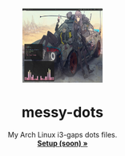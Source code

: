 <div align="center">

  <img src="https://raw.githubusercontent.com/owospace/messy-dots/master/assets/ss.png" width="160" height="148">
  <h1 align="center">messy-dots</h1>

  <p align="center">
    My Arch Linux i3-gaps dots files.<br>
    <a href="https://github.com/owospace/messy-dots#getting-started"><strong>Setup (soon) »</strong></a>
    <br>
  </p>

</div><br><br>
